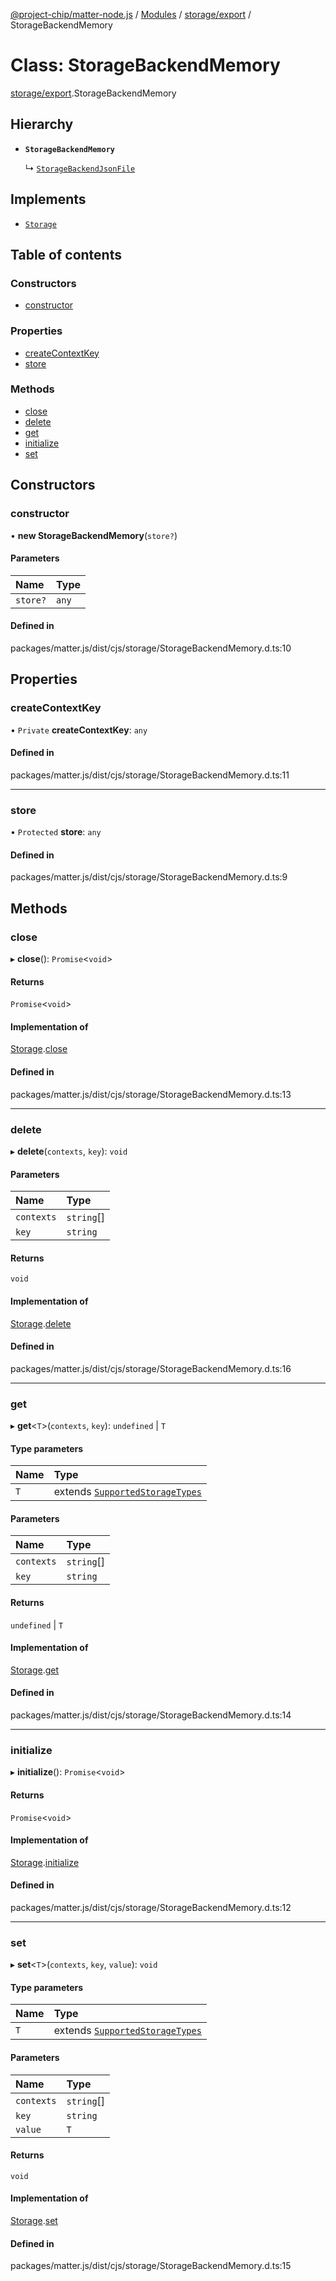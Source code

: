 [@project-chip/matter-node.js](../README.md) / [Modules](../modules.md) / [storage/export](../modules/storage_export.md) / StorageBackendMemory

# Class: StorageBackendMemory

[storage/export](../modules/storage_export.md).StorageBackendMemory

## Hierarchy

- **`StorageBackendMemory`**

  ↳ [`StorageBackendJsonFile`](storage_export.StorageBackendJsonFile.md)

## Implements

- [`Storage`](storage_export.Storage.md)

## Table of contents

### Constructors

- [constructor](storage_export.StorageBackendMemory.md#constructor)

### Properties

- [createContextKey](storage_export.StorageBackendMemory.md#createcontextkey)
- [store](storage_export.StorageBackendMemory.md#store)

### Methods

- [close](storage_export.StorageBackendMemory.md#close)
- [delete](storage_export.StorageBackendMemory.md#delete)
- [get](storage_export.StorageBackendMemory.md#get)
- [initialize](storage_export.StorageBackendMemory.md#initialize)
- [set](storage_export.StorageBackendMemory.md#set)

## Constructors

### constructor

• **new StorageBackendMemory**(`store?`)

#### Parameters

| Name | Type |
| :------ | :------ |
| `store?` | `any` |

#### Defined in

packages/matter.js/dist/cjs/storage/StorageBackendMemory.d.ts:10

## Properties

### createContextKey

• `Private` **createContextKey**: `any`

#### Defined in

packages/matter.js/dist/cjs/storage/StorageBackendMemory.d.ts:11

___

### store

• `Protected` **store**: `any`

#### Defined in

packages/matter.js/dist/cjs/storage/StorageBackendMemory.d.ts:9

## Methods

### close

▸ **close**(): `Promise`<`void`\>

#### Returns

`Promise`<`void`\>

#### Implementation of

[Storage](storage_export.Storage.md).[close](storage_export.Storage.md#close)

#### Defined in

packages/matter.js/dist/cjs/storage/StorageBackendMemory.d.ts:13

___

### delete

▸ **delete**(`contexts`, `key`): `void`

#### Parameters

| Name | Type |
| :------ | :------ |
| `contexts` | `string`[] |
| `key` | `string` |

#### Returns

`void`

#### Implementation of

[Storage](storage_export.Storage.md).[delete](storage_export.Storage.md#delete)

#### Defined in

packages/matter.js/dist/cjs/storage/StorageBackendMemory.d.ts:16

___

### get

▸ **get**<`T`\>(`contexts`, `key`): `undefined` \| `T`

#### Type parameters

| Name | Type |
| :------ | :------ |
| `T` | extends [`SupportedStorageTypes`](../modules/storage_export.md#supportedstoragetypes) |

#### Parameters

| Name | Type |
| :------ | :------ |
| `contexts` | `string`[] |
| `key` | `string` |

#### Returns

`undefined` \| `T`

#### Implementation of

[Storage](storage_export.Storage.md).[get](storage_export.Storage.md#get)

#### Defined in

packages/matter.js/dist/cjs/storage/StorageBackendMemory.d.ts:14

___

### initialize

▸ **initialize**(): `Promise`<`void`\>

#### Returns

`Promise`<`void`\>

#### Implementation of

[Storage](storage_export.Storage.md).[initialize](storage_export.Storage.md#initialize)

#### Defined in

packages/matter.js/dist/cjs/storage/StorageBackendMemory.d.ts:12

___

### set

▸ **set**<`T`\>(`contexts`, `key`, `value`): `void`

#### Type parameters

| Name | Type |
| :------ | :------ |
| `T` | extends [`SupportedStorageTypes`](../modules/storage_export.md#supportedstoragetypes) |

#### Parameters

| Name | Type |
| :------ | :------ |
| `contexts` | `string`[] |
| `key` | `string` |
| `value` | `T` |

#### Returns

`void`

#### Implementation of

[Storage](storage_export.Storage.md).[set](storage_export.Storage.md#set)

#### Defined in

packages/matter.js/dist/cjs/storage/StorageBackendMemory.d.ts:15
